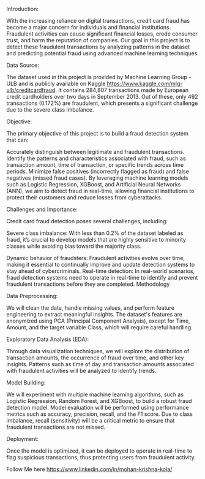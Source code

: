 Introduction:

With the increasing reliance on digital transactions, credit card fraud has become a major concern for individuals and financial institutions. Fraudulent activities can cause significant financial losses, erode consumer trust, and harm the reputation of companies. Our goal in this project is to detect these fraudulent transactions by analyzing patterns in the dataset and predicting potential fraud using advanced machine learning techniques.

Data Source:

The dataset used in this project is provided by Machine Learning Group - ULB and is publicly available on Kaggle  https://www.kaggle.com/mlg-ulb/creditcardfraud. It contains 284,807 transactions made by European credit cardholders over two days in September 2013. Out of these, only 492 transactions (0.172%) are fraudulent, which presents a significant challenge due to the severe class imbalance.

Objective:

The primary objective of this project is to build a fraud detection system that can:

Accurately distinguish between legitimate and fraudulent transactions.
Identify the patterns and characteristics associated with fraud, such as transaction amount, time of transaction, or specific trends across time periods.
Minimize false positives (incorrectly flagged as fraud) and false negatives (missed fraud cases).
By leveraging machine learning models such as Logistic Regression, XGBoost, and Artificial Neural Networks (ANN), we aim to detect fraud in real-time, allowing financial institutions to protect their customers and reduce losses from cyberattacks.

Challenges and Importance:

Credit card fraud detection poses several challenges, including:

Severe class imbalance: With less than 0.2% of the dataset labeled as fraud, it’s crucial to develop models that are highly sensitive to minority classes while avoiding bias toward the majority class.

Dynamic behavior of fraudsters: Fraudulent activities evolve over time, making it essential to continually improve and update detection systems to stay ahead of cybercriminals.
Real-time detection: In real-world scenarios, fraud detection systems need to operate in real-time to identify and prevent fraudulent transactions before they are completed.
Methodology

Data Preprocessing:

We will clean the data, handle missing values, and perform feature engineering to extract meaningful insights.
The dataset's features are anonymized using PCA (Principal Component Analysis), except for Time, Amount, and the target variable Class, which will require careful handling.

Exploratory Data Analysis (EDA):

Through data visualization techniques, we will explore the distribution of transaction amounts, the occurrence of fraud over time, and other key insights.
Patterns such as time of day and transaction amounts associated with fraudulent activities will be analyzed to identify trends.

Model Building:

We will experiment with multiple machine learning algorithms, such as Logistic Regression, Random Forest, and XGBoost, to build a robust fraud detection model.
Model evaluation will be performed using performance metrics such as accuracy, precision, recall, and the F1 score. Due to class imbalance, recall (sensitivity) will be a critical metric to ensure that fraudulent transactions are not missed.

Deployment:

Once the model is optimized, it can be deployed to operate in real-time to flag suspicious transactions, thus protecting users from fraudulent activity.

Follow Me here https://www.linkedin.com/in/mohan-krishna-kola/
